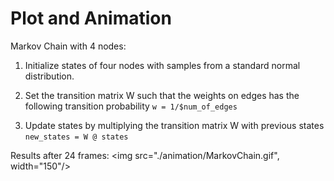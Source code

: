 # Plot and Animation

Markov Chain with 4 nodes:

1. Initialize states of four nodes with samples from a standard normal
distribution.

2. Set the transition matrix W such that the weights on edges has the following
   transition probability 
   `w = 1/$num_of_edges`

3. Update states by multiplying the transition matrix W with previous states
    `new_states = W @ states`

Results after 24 frames:
<img src="./animation/MarkovChain.gif", width="150"/>


